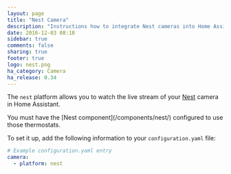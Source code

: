 ```yaml
---
layout: page
title: "Nest Camera"
description: "Instructions how to integrate Nest cameras into Home Assistant."
date: 2016-12-03 08:10
sidebar: true
comments: false
sharing: true
footer: true
logo: nest.png
ha_category: Camera
ha_release: 0.34
---
```


The `nest` platform allows you to watch the live stream of your [Nest](https://nest.com/camera/meet-nest-cam/) camera in Home Assistant.

<p class='note'>
You must have the [Nest component](/components/nest/) configured to use those thermostats.
</p>

To set it up, add the following information to your `configuration.yaml` file:

```yaml
# Example configuration.yaml entry
camera:
  - platform: nest
```
